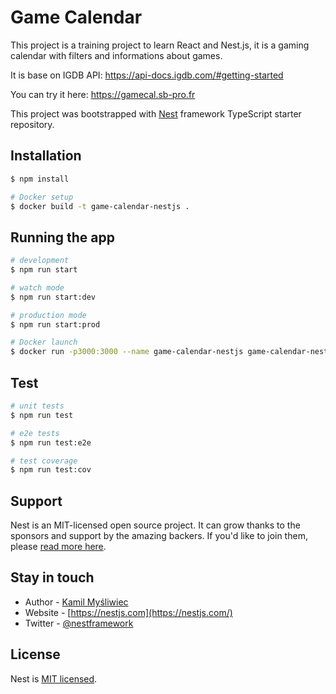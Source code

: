 # Game Calendar

This project is a training project to learn React and Nest.js, it is a gaming calendar with filters and informations about games.

It is base on IGDB API: https://api-docs.igdb.com/#getting-started

You can try it here: https://gamecal.sb-pro.fr

This project was bootstrapped with [Nest](https://github.com/nestjs/nest) framework TypeScript starter repository.

## Installation

```bash
$ npm install

# Docker setup
$ docker build -t game-calendar-nestjs .
```

## Running the app

```bash
# development
$ npm run start

# watch mode
$ npm run start:dev

# production mode
$ npm run start:prod

# Docker launch
$ docker run -p3000:3000 --name game-calendar-nestjs game-calendar-nestjs
```

## Test

```bash
# unit tests
$ npm run test

# e2e tests
$ npm run test:e2e

# test coverage
$ npm run test:cov
```

## Support

Nest is an MIT-licensed open source project. It can grow thanks to the sponsors and support by the amazing backers. If you'd like to join them, please [read more here](https://docs.nestjs.com/support).

## Stay in touch

- Author - [Kamil Myśliwiec](https://kamilmysliwiec.com)
- Website - [https://nestjs.com](https://nestjs.com/)
- Twitter - [@nestframework](https://twitter.com/nestframework)

## License

Nest is [MIT licensed](LICENSE).
